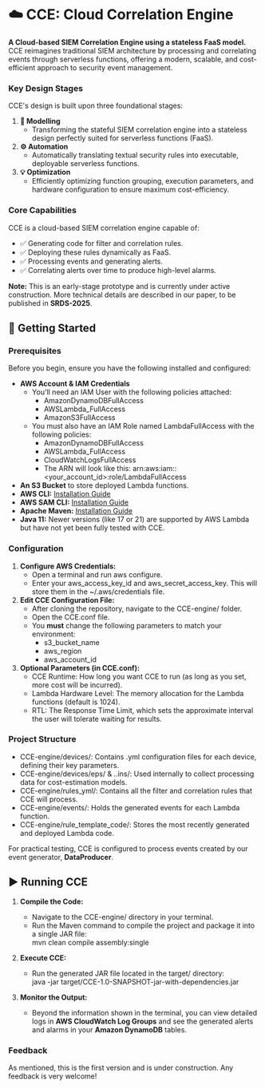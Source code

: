 # **☁️ CCE: Cloud Correlation Engine**

**A Cloud-based SIEM Correlation Engine using a stateless FaaS model.**  
CCE reimagines traditional SIEM architecture by processing and correlating events through serverless functions, offering a modern, scalable, and cost-efficient approach to security event management.

### **Key Design Stages**

CCE's design is built upon three foundational stages:

1. **📐 Modelling**  
   * Transforming the stateful SIEM correlation engine into a stateless design perfectly suited for serverless functions (FaaS).  
2. **⚙️ Automation**  
   * Automatically translating textual security rules into executable, deployable serverless functions.  
3. **💡 Optimization**  
   * Efficiently optimizing function grouping, execution parameters, and hardware configuration to ensure maximum cost-efficiency.

### 

### **Core Capabilities**

CCE is a cloud-based SIEM correlation engine capable of:

* ✅ Generating code for filter and correlation rules.  
* ✅ Deploying these rules dynamically as FaaS.  
* ✅ Processing events and generating alerts.  
* ✅ Correlating alerts over time to produce high-level alarms.

**Note:** This is an early-stage prototype and is currently under active construction. More technical details are described in our paper, to be published in **SRDS-2025**.

## 

## **🚀 Getting Started**

### **Prerequisites**

Before you begin, ensure you have the following installed and configured:

* **AWS Account & IAM Credentials**  
  * You'll need an IAM User with the following policies attached:  
    * AmazonDynamoDBFullAccess  
    * AWSLambda\_FullAccess  
    * AmazonS3FullAccess  
  * You must also have an IAM Role named LambdaFullAccess with the following policies:  
    * AmazonDynamoDBFullAccess  
    * AWSLambda\_FullAccess  
    * CloudWatchLogsFullAccess  
    * The ARN will look like this: arn:aws:iam::\<your\_account\_id\>:role/LambdaFullAccess  
* **An S3 Bucket** to store deployed Lambda functions.  
* **AWS CLI:** [Installation Guide](https://docs.aws.amazon.com/cli/latest/userguide/getting-started-install.html)  
* **AWS SAM CLI:** [Installation Guide](https://docs.aws.amazon.com/serverless-application-model/latest/developerguide/install-sam-cli.html)  
* **Apache Maven:** [Installation Guide](https://maven.apache.org/install.html)  
* **Java 11:** Newer versions (like 17 or 21\) are supported by AWS Lambda but have not yet been fully tested with CCE.

### 

### **Configuration**

1. **Configure AWS Credentials:**  
   * Open a terminal and run aws configure.  
   * Enter your aws\_access\_key\_id and aws\_secret\_access\_key. This will store them in the \~/.aws/credentials file.  
2. **Edit CCE Configuration File:**  
   * After cloning the repository, navigate to the CCE-engine/ folder.  
   * Open the CCE.conf file.  
   * You **must** change the following parameters to match your environment:  
     * s3\_bucket\_name  
     * aws\_region  
     * aws\_account\_id  
3. **Optional Parameters (in CCE.conf):**  
   * CCE Runtime: How long you want CCE to run (as long as you set, more cost will be incurred).  
   * Lambda Hardware Level: The memory allocation for the Lambda functions (default is 1024).  
   * RTL: The Response Time Limit, which sets the approximate interval the user will tolerate waiting for results.

### 

### **Project Structure**

* CCE-engine/devices/: Contains .yml configuration files for each device, defining their key parameters.  
* CCE-engine/devices/eps/ & ..ins/: Used internally to collect processing data for cost-estimation models.  
* CCE-engine/rules\_yml/: Contains all the filter and correlation rules that CCE will process.  
* CCE-engine/events/: Holds the generated events for each Lambda function.  
* CCE-engine/rule\_template\_code/: Stores the most recently generated and deployed Lambda code.

For practical testing, CCE is configured to process events created by our event generator, **DataProducer**.

## 

## **▶️ Running CCE**

1. **Compile the Code:**  
   * Navigate to the CCE-engine/ directory in your terminal.  
   * Run the Maven command to compile the project and package it into a single JAR file:  
     mvn clean compile assembly:single

2. **Execute CCE:**  
   * Run the generated JAR file located in the target/ directory:  
     java \-jar target/CCE-1.0-SNAPSHOT-jar-with-dependencies.jar

3. **Monitor the Output:**  
   * Beyond the information shown in the terminal, you can view detailed logs in **AWS CloudWatch Log Groups** and see the generated alerts and alarms in your **Amazon DynamoDB** tables.

### 

### **Feedback**

As mentioned, this is the first version and is under construction. Any feedback is very welcome\!